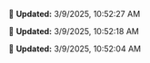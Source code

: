 
🔄 **Updated:** 3/9/2025, 10:52:27 AM


🔄 **Updated:** 3/9/2025, 10:52:18 AM


🔄 **Updated:** 3/9/2025, 10:52:04 AM




